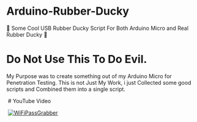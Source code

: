 # Arduino-Rubber-Ducky
🐤  Some Cool USB Rubber Ducky Script For Both Arduino Micro and Real Rubber Ducky 🐥

# Do Not Use This To Do Evil.
  My Purpose was to create something out of my Arduino Micro for Penetration Testing.
  This is not Just My Work, i just Collected some good scripts and Combined them into a single script.
  
  # YouTube Video
  
  [![WiFiPassGrabber](https://j.gifs.com/j2x2jl.gif)](https://www.youtube.com/watch?v=-Dieqo0c-hQ)
